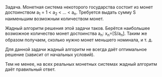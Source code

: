 
Задача. Монетная система некоторого государства состоит из монет достоинством a<sub>1</sub> = 1 < a<sub>2</sub> < ... < a<sub>n</sub>. Требуется выдать сумму S наименьшим возможным количеством монет.

Жадный алгоритм решения этой задачи таков. Берётся наибольшее возможное количество монет достоинства a<sub>n</sub>: x<sub>n</sub>=[S/a<sub>n</sub>]. Таким же образом получаем, сколько нужно монет меньшего номинала, и т. д.

Для данной задачи жадный алгоритм не всегда даёт оптимальное решение (зависит от начальных условий). 

Тем не менее, на всех реальных монетных системах жадный алгоритм даёт правильный ответ. 